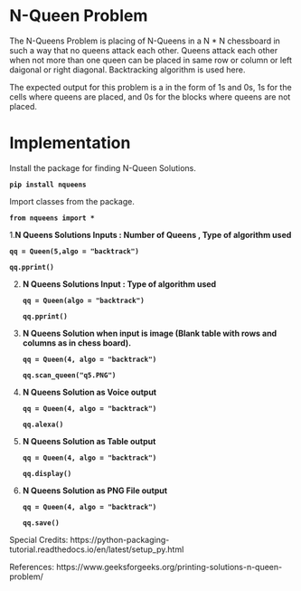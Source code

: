# N-Queen Problem

The N-Queens Problem is placing of N-Queens in a N * N chessboard in such a way that no queens attack each other. Queens attack each other when not more than one queen can be placed in same row or column or left daigonal or right diagonal. Backtracking algorithm is used here.

The expected output for this problem is a in the form of 1s and 0s, 1s for the cells where queens are placed, and 0s for the blocks where queens are not placed.

# Implementation

Install the package for finding N-Queen Solutions. 
 <dl><code><b>pip install nqueens</b></code></dl>

Import classes from the package.
 <dl><code><b>from nqueens import *</b></code></dl>
 
1.<b>N Queens Solutions Inputs : Number of Queens , Type of algorithm used</b>
    <dl><code><b>qq = Queen(5,algo = "backtrack")</b></code></dl>
    <dl><code><b>qq.pprint()</b></code> </dl>
                 
2. <b>N Queens Solutions Input : Type of algorithm used</b>
    <dl><code><b>qq = Queen(algo = "backtrack")</b></code></dl>
    <dl><code><b>qq.pprint()</b></code></dl>
    
3. <b>N Queens Solution when input is image (Blank table with rows and columns as in chess board).</b>
     <dl><code><b>qq = Queen(4, algo = "backtrack")</b></code></dl>
     <dl><code><b>qq.scan_queen("q5.PNG")</b></code></dl>

4. <b>N Queens Solution as Voice output </b> 
     <dl><code><b>qq = Queen(4, algo = "backtrack")</b></code></dl>
     <dl><code><b>qq.alexa()</b></code></dl>
     
5. <b>N Queens Solution as Table output </b>
     <dl><code><b>qq = Queen(4, algo = "backtrack")</b></code></dl>
     <dl><code><b>qq.display()</b></code></dl>
     
6. <b>N Queens Solution as PNG File output </b>
     <dl><code><b>qq = Queen(4, algo = "backtrack")</b></code></dl>
     <dl><code><b>qq.save()</b></code></dl>
     
     
     
<dl>Special Credits: https://python-packaging-tutorial.readthedocs.io/en/latest/setup_py.html </dl>
<dl>References: https://www.geeksforgeeks.org/printing-solutions-n-queen-problem/ </dl>
